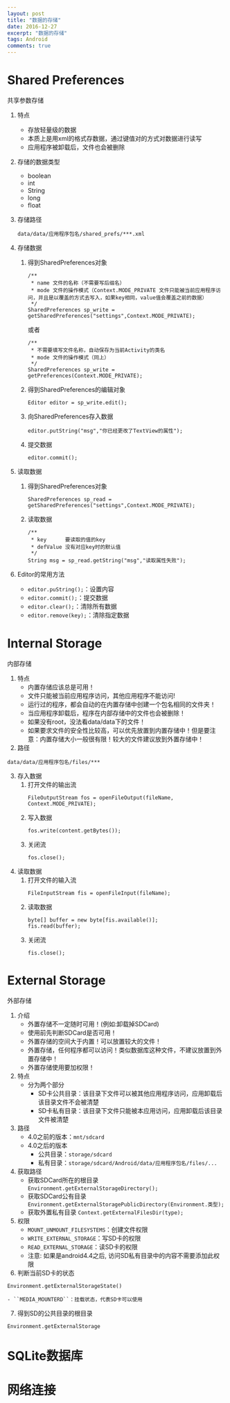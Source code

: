 ```yaml
---
layout: post
title: "数据的存储"
date: 2016-12-27
excerpt: "数据的存储"
tags: Android
comments: true
---
```


# Shared Preferences
共享参数存储

1. 特点
    - 存放轻量级的数据
    - 本质上是用xml的格式存数据，通过键值对的方式对数据进行读写
    - 应用程序被卸载后，文件也会被删除

2. 存储的数据类型
    - boolean
    - int
    - String
    - long
    - float
3. 存储路径
    ```
    data/data/应用程序包名/shared_prefs/***.xml
    ```
4. 存储数据
    1. 得到SharedPreferences对象

        ```
        /**
         * name 文件的名称（不需要写后缀名）
         * mode 文件的操作模式（Context.MODE_PRIVATE 文件只能被当前应用程序访问，并且是以覆盖的方式去写入，如果key相同，value值会覆盖之前的数据）
         */
        SharedPreferences sp_write = getSharedPreferences("settings",Context.MODE_PRIVATE);
        ```
        或者
        ```
        /**
         * 不需要填写文件名称，自动保存为当前Activity的类名
         * mode 文件的操作模式（同上）
         */
        SharedPreferences sp_write = getPreferences(Context.MODE_PRIVATE);
        ```
    2. 得到SharedPreferences的编辑对象
        ```
        Editor editor = sp_write.edit();
        ```
    3. 向SharedPreferences存入数据
        ```
        editor.putString("msg","你已经更改了TextView的属性");
        ```
    4. 提交数据
        ```
        editor.commit();
        ```
5. 读取数据
    1. 得到SharedPreferences对象
        ```
        SharedPreferences sp_read = getSharedPreferences("settings",Context.MODE_PRIVATE);
        ```
    2. 读取数据

        ```
        /**
         * key      要读取的值的key
         * defValue 没有对应key时的默认值
         */
        String msg = sp_read.getString("msg","读取属性失败");
        ```
6. Editor的常用方法
    - ``editor.puString();``：设置内容
    - ``editor.commit();``：提交数据
    - ``editor.clear();``：清除所有数据
    - ``editor.remove(key);``：清除指定数据


# Internal Storage
内部存储

1. 特点
    - 内置存储应该总是可用！
    - 文件只能被当前应用程序访问，其他应用程序不能访问!
    - 运行过的程序，都会自动的在内置存储中创建一个包名相同的文件夹！
    - 当应用程序卸载后，程序在内部存储中的文件也会被删除！
    - 如果没有root，没法看data/data下的文件！
    - 如果要求文件的安全性比较高，可以优先放置到内置存储中！但是要注意：内置存储大小一般很有限！较大的文件建议放到外置存储中！
2. 路径
```
data/data/应用程序包名/files/***
```
3. 存入数据
    1. 打开文件的输出流
        ```
        FileOutputStream fos = openFileOutput(fileName, Context.MODE_PRIVATE);
        ```
    2. 写入数据
        ```
        fos.write(content.getBytes());
        ```
    3. 关闭流
        ```
        fos.close();
        ```
4. 读取数据
    1. 打开文件的输入流
        ```
        FileInputStream fis = openFileInput(fileName);
        ```
    2. 读取数据
        ```
        byte[] buffer = new byte[fis.available()];
        fis.read(buffer);
        ```
    3. 关闭流
        ```
        fis.close();
        ```

# External Storage
外部存储

1. 介绍
    - 外置存储不一定随时可用！(例如:卸载掉SDCard)
    - 使用前先判断SDCard是否可用！
    - 外置存储的空间大于内置！可以放置较大的文件！
    - 外置存储，任何程序都可以访问！类似数据库这种文件，不建议放置到外置存储中！
    - 外置存储使用要加权限！
2. 特点
    - 分为两个部分
        - SD卡公共目录：该目录下文件可以被其他应用程序访问，应用卸载后该目录文件不会被清楚
        - SD卡私有目录：该目录下文件只能被本应用访问，应用卸载后该目录文件被清楚
3. 路径
    - 4.0之前的版本：``mnt/sdcard``
    - 4.0之后的版本
        - 公共目录：``storage/sdcard``
        - 私有目录：``storage/sdcard/Android/data/应用程序包名/files/...``
4. 获取路径
    - 获取SDCard所在的根目录
    ``Environment.getExternalStorageDirectory();``
    - 获取SDCard公有目录
    ``Environment.getExternalStoragePublicDirectory(Environment.类型);``
    - 获取外置私有目录
    ``Context.getExternalFilesDir(type);``
5. 权限
    - ``MOUNT_UNMOUNT_FILESYSTEMS``：创建文件权限
    - ``WRITE_EXTERNAL_STORAGE``：写SD卡的权限
    - ``READ_EXTERNAL_STORAGE``：读SD卡的权限
    - 注意: 如果是android4.4之后, 访问SD私有目录中的内容不需要添加此权限
6. 判断当前SD卡的状态
```
Environment.getExternalStorageState()
```

    - ``MEDIA_MOUNTERD``：挂载状态，代表SD卡可以使用
7. 得到SD的公共目录的根目录
```
Environment.getExternalStorage
```

# SQLite数据库

# 网络连接